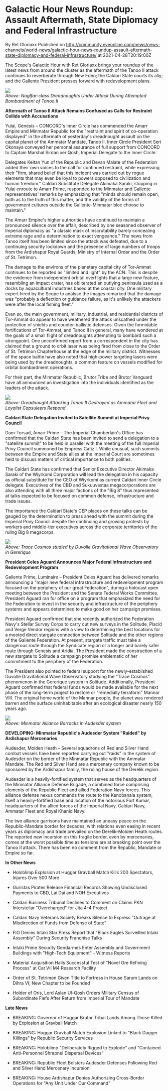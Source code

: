 # Galactic Hour News Roundup: Assault Aftermath, State Diplomacy and Federal Infrastructure 
By Ret Gloriaxx
Published on http://community.eveonline.com/news/news-channels/world-news/galactic-hour-news-roundup-assault-aftermath-state-diplomacy-and-federal-infrastructure/ at 2021-04-28T20:19:00Z

The Scope's Galactic Hour with Ret Gloriaxx brings your roundup of the latest news from around the cluster as the aftermath of the Tanoo II attack continues to reverberate through New Eden; the Caldari State courts its ally; and the Gallente President presses forward with redevelopment plans.

![](https://web.ccpgamescdn.com/fiction/eveonline/worldnews/images/tanoo_ii_dread_assault.jpeg)  
_Above: Naglfar-class Dreadnoughts Under Attack During Attempted Bombardment of Tanoo II_

**Aftermath of Tanoo II Attack Remains Confused as Calls for Restraint Collide with Accusations**

Yulai, Genesis – CONCORD's Inner Circle has commended the Amarr Empire and Minmatar Republic for the "restraint and spirit of co-operation displayed" in the aftermath of yesterday's dreadnought assault on the capital planet of the Ammatar Mandate, Tanoo II. Inner Circle President Seri Okonaya conveyed her personal assurance of full support from CONCORD to Captain Marshal Sirdan xer Qosh, Imperial Delegate to the Inner Circle.

Delegates Keitan Yun of the Republic and Devan Malate of the Federation added their own voices to the call for continued restraint, while expressing their "firm, shared belief that this incident was carried out by rogue elements that may even be loyal to powers opposed to civilization and human freedom." Caldari Substitute Delegate Akimaka Saraki, stopping in Yulai enroute to Amarr Prime, responded to the Minmatar and Gallente representatives' remarks by emphasizing that "minds should remain open, both as to the truth of this matter, and the validity of the forms of government cultures outside the Gallente-Minmatar bloc choose to maintain."

The Amarr Empire's higher authorities have continued to maintain a pronounced silence over the affair, described by one seasoned observer of Imperial diplomacy as "a classic mask of inscrutability barely concealing extreme rage and a determination to exact vengeance." The news from Tanoo itself has been limited since the attack was defeated, due to a continuing security lockdown and the presence of large numbers of troops from the Ardishapur Royal Guards, Ministry of Internal Order and the Order of St. Tetrimon.

The damage to the environs of the planetary capital city of Tor-Ammat continues to be reported as "limited and light" by the ACN. This is despite the evidence from independent orbital overflights that a large new feature, resembling an impact crater, has obliterated an outlying peninsula used as a docks by aquacultural industries based at the coastal city. One military expert hired by the Scope to analyse the images remarked that the damage was "probably a deflection or guidance failure, as it's unlikely the attackers were after the local fishing fleet."

Even so, the main government, military, industrial, and residential districts of Tor-Ammat do appear to have weathered the attack unscathed under the protection of shields and counter-ballistic defenses. Given the formidable fortifications of Tor-Ammat, and Tanoo II in general, many have wondered at the goals of a small flight of dreadnoughts attempting to bombard such a strongpoint. One unconfirmed report from a correspondent in the city has claimed that a ground to orbit laser was being fired from close to the Order of St. Tetrimon Chapterhouse at the edge of the military district. Witnesses of the space battle have also noted that high-power targeting lasers were being used by the dreadnoughts, a common feature on vessels modified for orbital bombardment operations.

For their part, the Minmatar Republic, Brutor Tribe and Brutor Vanguard have all announced an investigation into the individuals identified as the leaders of the attack.

![](https://web.ccpgamescdn.com/fiction/eveonline/worldnews/images/tanoo_ii_dread_dead.jpeg)  
_Above: Dreadnought Attacking Tanoo II Destroyed as Ammatar Fleet and Loyalist Capsuleers Respond_

**Caldari State Delegation Invited to Satellite Summit at Imperial Privy Council**

Dam-Torsad, Amarr Prime – The Imperial Chamberlain's Office has confirmed that the Caldari State has been invited to send a delegation to a "satellite summit" to be held in parallel with the meeting of the full Imperial Privy Council summoned by Empress Catiz I. While unusual, such summits between the Empire and State allies at the Imperial Court are sometimes held to discuss matters of critical importance to both polities.

The Caldari State has confirmed that Senior Executive Director Akimaka Saraki of the Wiyrkomi Corporation will lead the delegation in his capacity as official substitute for the CEO of Wiyrkomi as current Caldari Inner Circle delegate. Executives of the CBD and Sukuuvestaa megacorporations are also attending with all three major factions of the "Big 8" thus represented at talks expected to be focused on common defense, infrastructure and trade issues.

The importance the Caldari State's CEP places on these talks can be gauged by the determination to press ahead with the summit during the Imperial Privy Council despite the continuing and growing protests by workers and middle-tier executives across the corporate territories of the ruling Big 8 megacorps.

![](https://web.ccpgamescdn.com/fiction/eveonline/worldnews/images/trace_cosmos_duvolle_gererique.png)  
_Above: Trace Cosmos studied by Duvolle Gravitational Wave Observatory in Gererique_

**President Celes Aguard Announces Major Federal Infrastructure and Redevelopment Program**

Gallente Prime, Luminaire – President Celes Aguard has delivered remarks announcing a "major new federal infrastructure and redevelopment program focused on the periphery of our great Federation", during a holocast open meeting between the President and the Senate Federal Works Committee. President Aguard ran for office on a program that emphasized the need for the Federation to invest in the security and infrastructure of the periphery systems and appears determined to make good on her campaign promises.

President Aguard confirmed that she recently authorized the Federation Navy's Stellar Survey Corps to carry out new surveys in the Solitude, Placid and Verge Vendor regions with a view to determining the best locations for a mooted direct stargate connection between Solitude and the other regions of the Gallente Federation. At present, stargate traffic must take a dangerous route through the Syndicate region or a longer and barely safer route through Genesis and Aridia. The President made the construction of a new stargate to Solitude a campaign promise emblematic of her commitment to the periphery of the Federation.

The President also pointed to federal support for the newly-established Duvolle Gravitational Wave Observatory studying the "Trace Cosmos" phenomenon in the Gererique system in Solitude. Additionally, President Aguard confirmed that federal funds would be made available for the next phase of the long-term project to restore or "remedially terraform" Mannar VIII. The original home world of the Mannar people, the planet was rendered barren and the surface uninhabitable after an ecological disaster nearly 150 years ago.

![](https://web.ccpgamescdn.com/fiction/eveonline/worldnews/images/audesder_alliance_barracks.png)  
_Above: Minmatar Alliance Barracks in Audesder system_

**DEVELOPING: Minmatar Republic's Audesder System "Raided" by Ardishapur Mercenaries**

Audesder, Molden Heath – Several squadrons of Red and Silver Hand combat vessels have been reported carrying out "raids" in the system of Audesder on the border of the Minmatar Republic with the Ammatar Mandate. The Red and Silver Hand are a mercenary company known to be sponsored by the Ardishapur family, the ruling house of the Derelik region.

Audesder is a heavily-fortified system that serves as the headquarters of the Minmatar Alliance Defense Brigade, a combined force comprising elements of the Republic Fleet and allied Federation Navy forces. This alliance defense nexus commands the route to the Kenobanala system, itself a heavily-fortified base and location of the notorious Fort Kumar, headquarters of the allied forces of the Imperial Navy, Caldari Navy, Ammatar Fleet and Royal Khanid Navy.

The two alliance garrisons have maintained an uneasy peace on the Republic-Mandate border for decades, with relations even easing in recent years as diplomacy and trade prevailed on the Derelik-Molden Heath routes. The reported new incursion on this fragile border, even by mercenaries, comes at the worst possible time as tensions are at breaking point over the Tanoo II attack. There has been no comment from the Republic, Mandate or Empire so far.

**In Other News**

- Holoblimp Explosion at Huggar Gravball Match Kills 200 Spectators, Injures Over 500 More

- Guristas Pirates Release Financial Records Showing Undisclosed Payments to CBD, Lai Dai and NOH Executives

- Caldari Business Tribunal Declines to Comment on Claims PKN Interstellar "Overcharged" for Jita 4-4 Project

- Caldari Navy Veterans Society Breaks Silence to Express "Outrage at Misdirection of Funds from Defense of State"

- FIO Denies Intaki Star Press Report that "Black Eagles Surveilled Intaki Assembly" During Security Franchise Talks

- Intaki Prime Security Gendarmes Enter Assembly and Government Buildings with "High-Tech Equipment" - Witness Reports

- Material Acquisition Hails Successful Test of "Novel Ore Refining Process" at Cat VII M4 Research Facility

- Order of St. Tetrimon Given Title to Fortress in House Sarum Lands on Dihra VI; New Chapter to be Founded

- Holder of Oris, Lord Aslan Ul-Qosh Orders Military Census of Subordinate Fiefs After Return from Imperial Tour of Mandate

**Late News**

- BREAKING: Governor of Huggar Brutor Tribal Lands Among Those Killed by Explosion at Gravball Match

- BREAKING: Huggar Gravball Match Explosion Linked to "Black Dagger Killings" by Republic Security Services

- BREAKING: Holoblimp "Deliberately Rigged to Explode" and "Contained Anti-Personnel Shrapnel Dispersal Devices"

- BREAKING: Republic Fleet Bolsters Audesder Defenses Following Red and Silver Hand Mercenary Incursion

- BREAKING: House Ardishapur Denies Authorizing Cross-Border Operations for "Any Unit Under Our Command"

